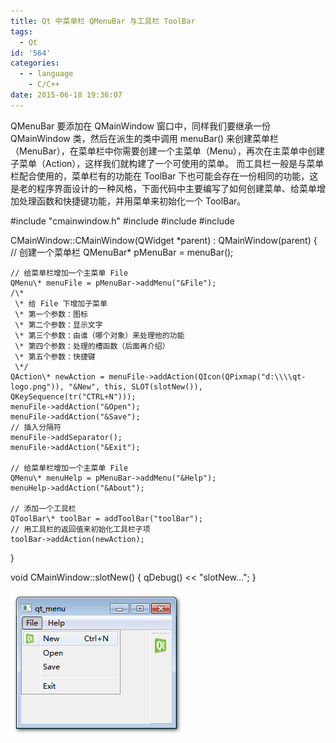 ```yaml
---
title: Qt 中菜单栏 QMenuBar 与工具栏 ToolBar
tags:
  - Qt
id: '564'
categories:
  - - language
    - C/C++
date: 2015-06-18 19:36:07
---
```


QMenuBar 要添加在 QMainWindow 窗口中，同样我们要继承一份 QMainWindow 类，然后在派生的类中调用 menuBar() 来创建菜单栏（MenuBar），在菜单栏中你需要创建一个主菜单（Menu），再次在主菜单中创建子菜单（Action），这样我们就构建了一个可使用的菜单。 而工具栏一般是与菜单栏配合使用的，菜单栏有的功能在 ToolBar 下也可能会存在一份相同的功能，这是老的程序界面设计的一种风格，下面代码中主要编写了如何创建菜单、给菜单增加处理函数和快捷键功能，并用菜单来初始化一个 ToolBar。
<!-- more -->
#include "cmainwindow.h"
#include <QMenuBar>
#include <QDebug>
#include <QToolBar>

CMainWindow::CMainWindow(QWidget \*parent) : QMainWindow(parent)
{
    // 创建一个菜单栏
    QMenuBar\* pMenuBar = menuBar();

    // 给菜单栏增加一个主菜单 File
    QMenu\* menuFile = pMenuBar->addMenu("&File");
    /\*
     \* 给 File 下增加子菜单
     \* 第一个参数：图标
     \* 第二个参数：显示文字
     \* 第三个参数：由谁（哪个对象）来处理他的功能
     \* 第四个参数：处理的槽函数（后面再介绍）
     \* 第五个参数：快捷键
     \*/
    QAction\* newAction = menuFile->addAction(QIcon(QPixmap("d:\\\\qt-logo.png")), "&New", this, SLOT(slotNew()), QKeySequence(tr("CTRL+N")));
    menuFile->addAction("&Open");
    menuFile->addAction("&Save");
    // 插入分隔符
    menuFile->addSeparator();
    menuFile->addAction("&Exit");

    // 给菜单栏增加一个主菜单 File
    QMenu\* menuHelp = pMenuBar->addMenu("&Help");
    menuHelp->addAction("&About");

    // 添加一个工具栏
    QToolBar\* toolBar = addToolBar("toolBar");
    // 用工具栏的返回值来初始化工具栏子项
    toolBar->addAction(newAction);
}

void CMainWindow::slotNew()
{
    qDebug() << "slotNew...";
}

[![2015-06-18_194640](/images/2015/06/2015-06-18_194640.png)](/images/2015/06/2015-06-18_194640.png)